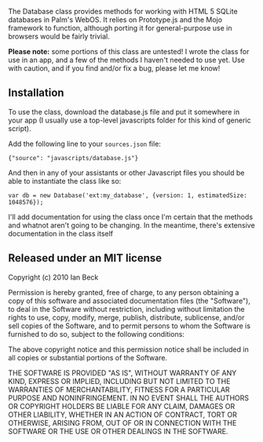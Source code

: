 The Database class provides methods for working with HTML 5 SQLite
databases in Palm's WebOS.  It relies on Prototype.js and the
Mojo framework to function, although porting it for general-purpose
use in browsers would be fairly trivial.

**Please note:** some portions of this class are untested! I wrote
the class for use in an app, and a few of the methods I haven't
needed to use yet.  Use with caution, and if you find and/or fix a
bug, please let me know!

## Installation

To use the class, download the database.js file and put it somewhere
in your app (I usually use a top-level javascripts folder for this
kind of generic script).

Add the following line to your `sources.json` file:

    {"source": "javascripts/database.js"}

And then in any of your assistants or other Javascript files you
should be able to instantiate the class like so:

    var db = new Database('ext:my_database', {version: 1, estimatedSize: 1048576});

I'll add documentation for using the class once I'm certain that
the methods and whatnot aren't going to be changing. In the 
meantime, there's extensive documentation in the class itself

## Released under an MIT license

Copyright (c) 2010 Ian Beck

Permission is hereby granted, free of charge, to any person obtaining a copy
of this software and associated documentation files (the "Software"), to deal
in the Software without restriction, including without limitation the rights
to use, copy, modify, merge, publish, distribute, sublicense, and/or sell
copies of the Software, and to permit persons to whom the Software is
furnished to do so, subject to the following conditions:

The above copyright notice and this permission notice shall be included in
all copies or substantial portions of the Software.

THE SOFTWARE IS PROVIDED "AS IS", WITHOUT WARRANTY OF ANY KIND, EXPRESS OR
IMPLIED, INCLUDING BUT NOT LIMITED TO THE WARRANTIES OF MERCHANTABILITY,
FITNESS FOR A PARTICULAR PURPOSE AND NONINFRINGEMENT. IN NO EVENT SHALL THE
AUTHORS OR COPYRIGHT HOLDERS BE LIABLE FOR ANY CLAIM, DAMAGES OR OTHER
LIABILITY, WHETHER IN AN ACTION OF CONTRACT, TORT OR OTHERWISE, ARISING FROM,
OUT OF OR IN CONNECTION WITH THE SOFTWARE OR THE USE OR OTHER DEALINGS IN
THE SOFTWARE.